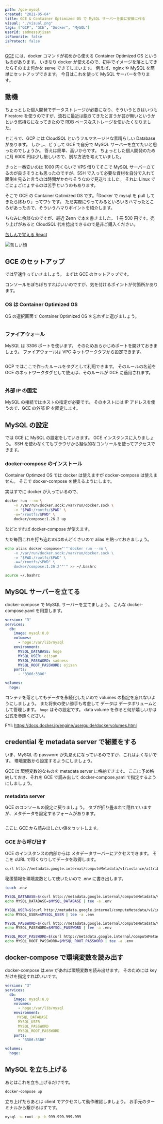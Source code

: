 ```yaml
---
path: /gce-mysql
created: "2021-05-04"
title: GCE & Container Optimized OS で MySQL サーバーを楽に安価に作る
visual: "./visual.png"
tags: ["GCP", "GCE", "Docker", "MySQL"]
userId: sadnessOjisan
isFavorite: false
isProtect: false
---
```


[GCE](https://cloud.google.com/compute/?hl=ja) には、docker コマンドが初めから使える Container Optimized OS というものがあります。
いきなり docker が使えるので、初手でイメージを落としてきたらそのまま何かを serve できてしまいます。
例えば、nginx や MySQL を簡単にセットアップできます。
今日はこれを使って MySQL サーバーを作ります。

## 動機

ちょっとした個人開発でデータストレージが必要になり、そういうときはいつも Firestore を使うのですが、流石に最近は飽きてきたと言うか芸が無いというかという気持ちになってきたので RDB ベースなストレージを使いたくなりました。

ところで、GCP には CloudSQL というフルマネージドな素晴らしい Database があります。
しかし、どうして GCE で自分で MySQL サーバーを立てたいと思ったのでしょうか。
答えは簡単、高いからです。
ちょっとした個人開発のために月 6000 円は少し厳しいので、別な方法を考えていました。

きっと一番安いのは 1000 円くらいで VPS 借りてそこで MySQL サーバー立てるのが良さそうとも思ったのですが、SSH で入って必要な資材を自分で入れて面倒を見ると言うのは時間がかかりそうなので見送りました。
それに Linux でごにょごにょするのは苦手というのもあります。

そこで GCE の Container Optimized OS です。「Docker で mysql を pull してきたら終わり」ってワケです。
ただ実際にやってみるといろいろハマったところがあったので、そういうハマりポイントを紹介します。

ちなみに余談なのですが、最近 Zenn で本を書きました。 1 冊 500 円です。売り上げがあると CloudSQL 代を捻出できるので是非ご購入ください。

[苦しんで覚える React](https://zenn.dev/sadness_ojisan/books/introduction-of-react-introduction)

![苦しい顔](./kurusii.png)

## GCE のセットアップ

では早速作っていきましょう。
まずは GCE のセットアップです。

コンソールをぽちぽちすればいいのですが、気を付けるポイントが何箇所かあります。

### OS は Container Optimized OS

OS の選択画面で Container Optimized OS を忘れずに選びましょう。

![]()

### ファイアウォール

MySQL は 3306 ポートを使います。
そのためあらかじめポートを開けておきましょう。
ファイアウォールは VPC ネットワークタブから設定できます。

![]()

GCP ではここで作ったルールをタグとして利用できます。
そのルールの名前を GCE のネットワークタグとして使えば、そのルールが GCE に適用されます。

![]()

### 外部 IP の固定

MySQL の接続ではホストの指定が必要です。
そのホストには IP アドレスを使うので、GCE の外部 IP を固定します。

## MySQL の設定

では GCE に MySQL の設定をしていきます。
GCE インスタンスに入りましょう。
SSH を使わなくてもブラウザから擬似的なコンソールを使ってアクセスできます。

### docker-compose のインストール

Container Optimzed OS では docker は使えますが docker-compose は使えません。
そこで docker-compose を使えるようにします。

実はすでに docker が入っているので、

```sh
docker run --rm \
    -v /var/run/docker.sock:/var/run/docker.sock \
    -v "$PWD:/rootfs/$PWD" \
    -w="/rootfs/$PWD" \
    docker/compose:1.26.2 up
```

などとすれば docker-compose が使えます。

ただ毎回これを打ち込むのはめんどくさいので alias を貼っておきましょう。

```sh
echo alias docker-compose="'"'docker run --rm \
    -v /var/run/docker.sock:/var/run/docker.sock \
    -v "$PWD:/rootfs/$PWD" \
    -w="/rootfs/$PWD" \
    docker/compose:1.26.2'"'" >> ~/.bashrc

source ~/.bashrc
```

## MySQL サーバーを立てる

docker-compose で MySQL サーバーを立てましょう。
こんな docker-compose.yaml を用意します。

```yaml:title=docker-compose.yaml
version: "3"
services:
  db:
    image: mysql:8.0
    volumes:
      - hoge:/var/lib/mysql
    environment:
      MYSQL_DATABASE: hoge
      MYSQL_USER: ojisan
      MYSQL_PASSWORD: sadness
      MYSQL_ROOT_PASSWORD: ojisan
    ports:
      - "3306:3306"

volumes:
  hoge:
```

コンテナを落としてもデータを永続化したいので volumes の指定を忘れないようにしましょう。
また将来の使い勝手も考慮して データは データボリュームとして管理します。
`hoge` はその設定です。
data volume を作ると何が嬉しいかは公式を参照ください。

FYI: https://docs.docker.jp/engine/userguide/dockervolumes.html

## credential を metadata server で秘匿をする

いま、MySQL の password が丸見えになっているのですが、これはよくないです。
環境変数から設定するようにしましょう。

GCE は 環境変数的なものを metadata server に格納できます。
ここに予め格納しておき、それを GCE で読み出して docker-compose.yaml で指定するようにしましょう。

### metadata server

GCE のコンソールの設定に戻りましょう。
タブが折り畳まれて隠れていますが、メタデータを設定するフォームがあります。

![]()

ここに GCE から読み出したい値をセットします。

### GCE から呼び出す

GCE のインスタンスの内部からは メタデータサーバーにアクセスできます。
そこを cURL で叩くなりしてデータを取得します。

```sh
curl http://metadata.google.internal/computeMetadata/v1/instance/attributes/mysql_password
```

秘匿情報を環境変数として使いたいので .env に書き出します。

```sh
touch .env

MYSQL_DATABASE=$(curl http://metadata.google.internal/computeMetadata/v1/instance/attributes/database_name -H "Metadata-Flavor: Google")
echo MYSQL_DATABASE=$MYSQL_DATABASE | tee -a .env

MYSQL_USER=$(curl http://metadata.google.internal/computeMetadata/v1/instance/attributes/mysql_user -H "Metadata-Flavor: Google")
echo MYSQL_USER=$MYSQL_USER | tee -a .env

MYSQL_PASSWORD=$(curl http://metadata.google.internal/computeMetadata/v1/instance/attributes/mysql_password -H "Metadata-Flavor: Google")
echo MYSQL_PASSWORD=$MYSQL_PASSWORD | tee -a .env

MYSQL_ROOT_PASSWORD=$(curl http://metadata.google.internal/computeMetadata/v1/instance/attributes/mysql_root_password -H "Metadata-Flavor: Google")
echo MYSQL_ROOT_PASSWORD=$MYSQL_ROOT_PASSWORD | tee -a .env
```

## docker-compose で環境変数を読み出す

docker-compose は.env があれば環境変数を読み出せます。
そのためには key だけを指定すればいいです。

```yaml:title=docker-compose.yaml
version: "3"
services:
  db:
    image: mysql:8.0
    volumes:
      - hoge:/var/lib/mysql
    environment:
    　MYSQL_DATABASE
      MYSQL_USER
      MYSQL_PASSWORD
      MYSQL_ROOT_PASSWORD
    ports:
      - "3306:3306"

volumes:
  hoge:
```

## MySQL を立ち上げる

あとはこれを立ち上げるだけです。

```sh
docker-compose up
```

立ち上げたらあとは client でアクセスして動作確認しましょう。
お手元のターミナルから繋がるはずです。

```sh
mysql -u root -p -h 999.999.999.999
```
